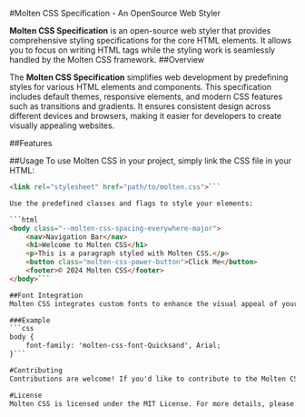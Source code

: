 #Molten CSS Specification - An OpenSource Web Styler

<b>Molten CSS Specification</b> is an open-source web styler that provides comprehensive styling specifications for the core HTML elements. It allows you to focus on writing HTML tags while the styling work is seamlessly handled by the Molten CSS framework.
##Overview

The <b>Molten CSS Specification</b> simplifies web development by predefining styles for various HTML elements and components. This specification includes default themes, responsive elements, and modern CSS features such as transitions and gradients. It ensures consistent design across different devices and browsers, making it easier for developers to create visually appealing websites.

##Features

    
##Usage
To use Molten CSS in your project, simply link the CSS file in your HTML:
```html
<link rel="stylesheet" href="path/to/molten.css">```

Use the predefined classes and flags to style your elements:

```html
<body class="--molten-css-spacing-everywhere-major">
    <nav>Navigation Bar</nav>
    <h1>Welcome to Molten CSS</h1>
    <p>This is a paragraph styled with Molten CSS.</p>
    <button class="molten-css-power-button">Click Me</button>
    <footer>© 2024 Molten CSS</footer>
</body>```

##Font Integration
Molten CSS integrates custom fonts to enhance the visual appeal of your website. The specification includes a variety of font styles that can be easily applied using the font-family property.

###Example
```css
body {
    font-family: 'molten-css-font-Quicksand', Arial;
}```

#Contributing
Contributions are welcome! If you'd like to contribute to the Molten CSS Specification, please fork the repository and create a pull request with your changes.

#License
Molten CSS is licensed under the MIT License. For more details, please refer to the LICENSE file.
